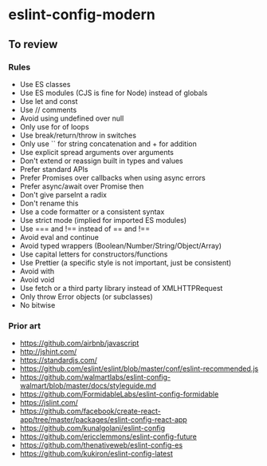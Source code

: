 # eslint-config-modern

## To review

### Rules

- Use ES classes
- Use ES modules (CJS is fine for Node) instead of globals
- Use let and const
- Use // comments
- Avoid using undefined over null
- Only use for of loops
- Use break/return/throw in switches
- Only use `` for string concatenation and + for addition
- Use explicit spread arguments over arguments
- Don't extend or reassign built in types and values
- Prefer standard APIs
- Prefer Promises over callbacks when using async errors
- Prefer async/await over Promise then
- Don't give parseInt a radix
- Don't rename this
- Use a code formatter or a consistent syntax
- Use strict mode (implied for imported ES modules)
- Use === and !== instead of == and !==
- Avoid eval and continue
- Avoid typed wrappers (Boolean/Number/String/Object/Array)
- Use capital letters for constructors/functions
- Use Prettier (a specific style is not important, just be consistent)
- Avoid with
- Avoid void
- Use fetch or a third party library instead of XMLHTTPRequest
- Only throw Error objects (or subclasses)
- No bitwise

### Prior art

- https://github.com/airbnb/javascript
- http://jshint.com/
- https://standardjs.com/
- https://github.com/eslint/eslint/blob/master/conf/eslint-recommended.js
- https://github.com/walmartlabs/eslint-config-walmart/blob/master/docs/styleguide.md
- https://github.com/FormidableLabs/eslint-config-formidable
- https://jslint.com/
- https://github.com/facebook/create-react-app/tree/master/packages/eslint-config-react-app
- https://github.com/kunalgolani/eslint-config
- https://github.com/ericclemmons/eslint-config-future
- https://github.com/thenativeweb/eslint-config-es
- https://github.com/kukiron/eslint-config-latest
